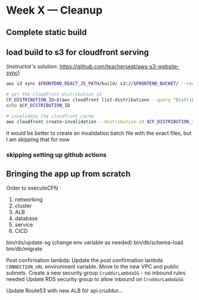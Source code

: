 # Week X — Cleanup

## Complete static build

## load build to s3 for cloudfront serving

(instructor's solution: https://github.com/teacherseat/aws-s3-website-sync)

```sh
aws s3 sync $FRONTEND_REACT_JS_PATH/build/ s3://$FRONTEND_BUCKET/ --recursive

# get the cloudfront distribution id
CF_DISTRIBUTION_ID=$(aws cloudfront list-distributions --query "DistributionList.Items[?contains(Aliases.Items, 'cruddur.n5n.org')].Id" --output text)
echo $CF_DISTRIBUTION_ID

# invalidate the cloudfront cache
aws cloudfront create-invalidation --distribution-id $CF_DISTRIBUTION_ID --paths "/*"
```

It would be better to create an invalidation batch file with the exact files, but I am skipping that for now

### skipping setting up github actions

## Bringing the app up from scratch

Order to executeCFN :

1. networking
2. cluster
3. ALB
4. database
5. service
6. CICD

bin/rds/update-sg (change env variable as needed)
bin/db/schema-load
bin/db/migrate

Post confirmation lambda:
Update the post confirmation lambda `CONNECTION_URL` environment variable.
Move to the new VPC and public subnets.
Create a new security group `CruddurLambdaSG` - no inbound rules needed
Update RDS security group to allow inbound on `CruddurLambdaSG`

Update Route53 with new ALB for api.cruddur...
